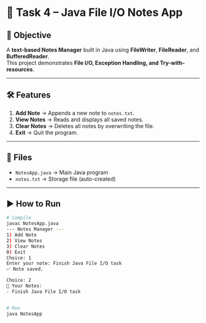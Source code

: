 # 📒 Task 4 – Java File I/O Notes App

## 🚀 Objective
A **text-based Notes Manager** built in Java using **FileWriter**, **FileReader**, and **BufferedReader**.  
This project demonstrates **File I/O, Exception Handling, and Try-with-resources**.

---

## 🛠 Features
1. **Add Note** → Appends a new note to `notes.txt`.
2. **View Notes** → Reads and displays all saved notes.
3. **Clear Notes** → Deletes all notes by overwriting the file.
4. **Exit** → Quit the program.

---

## 📂 Files
- `NotesApp.java` → Main Java program
- `notes.txt` → Storage file (auto-created)

---

## ▶️ How to Run
```bash
# Compile
javac NotesApp.java
--- Notes Manager ---
1) Add Note
2) View Notes
3) Clear Notes
0) Exit
Choice: 1
Enter your note: Finish Java File I/O task
✅ Note saved.

Choice: 2
📒 Your Notes:
- Finish Java File I/O task


# Run
java NotesApp
